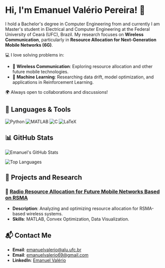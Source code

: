 # Hi, I'm Emanuel Valério Pereira! 👋

I hold a Bachelor's degree in Computer Engineering from and currently I am Master's student in Electrical and Computer Engineering at the Federal University of Ceará (UFC), Brazil. My research focuses on **Wireless Communication**, particularly in **Resource Allocation for Next-Generation Mobile Networks (6G)**.

💻 I love solving problems in:
- 📡 **Wireless Communication**: Exploring resource allocation and other future mobile technologies.
- 🤖 **Machine Learning**: Researching data drift, model optimization, and applications in Reinforcement Learning.

🌍 Always open to collaborations and discussions!

## 🌟 Languages & Tools  
![Python](https://img.shields.io/badge/-Python-3776AB?logo=python&logoColor=white)
![MATLAB](https://img.shields.io/badge/-MATLAB-0076A8?logo=mathworks&logoColor=white)
![C](https://img.shields.io/badge/-C-A8B9CC?logo=c&logoColor=white)
![LaTeX](https://img.shields.io/badge/-LaTeX-008080?logo=latex&logoColor=white)

## 📊 GitHub Stats  

![Emanuel's GitHub Stats](https://github-readme-stats.vercel.app/api?username=emanuelvalerio&show_icons=true&theme=radical)

![Top Languages](https://github-readme-stats.vercel.app/api/top-langs/?username=emanuelvalerio&layout=compact&theme=radical)

## 🚀 Projects and Research  

### 📡 [Radio Resource Allocation for Future Mobile Networks Based on RSMA](https://github.com/emanuelvalerio/Rate-Splitting-Multiple-Acess-a-Simple-Two-User-Rate-Analysis)  
- **Description**: Analyzing and optimizing resource allocation for RSMA-based wireless systems.
- **Skills**: MATLAB, Convex Optimization, Data Visualization.  

## 📬 Contact Me  

- **Email**: emanuelvalerio@alu.ufc.br
- **Email**: emanuelvalerio69@gmail.com
- **LinkedIn**: [Emanuel Valério](https://www.linkedin.com/in/emanuel-val%C3%A9rio-pereira-997b7413b/)

